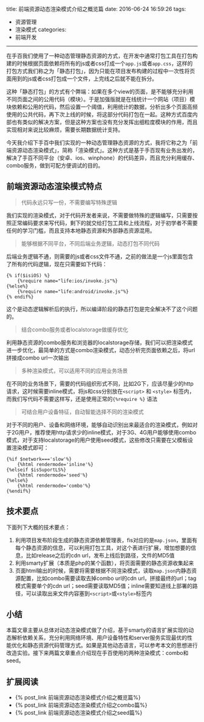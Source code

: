 title: 前端资源动态渲染模式介绍之概览篇
date: 2016-06-24 16:59:26
tags:
- 资源管理
- 渲染模式
categories:
- 前端开发
---

在手百我们使用了一种动态管理静态资源的方式，在开发中通常打包工具在打包构建的时候根据页面依赖将所有的js或者css打成一个`app.js`或者`app.css`，这样的打包方式我们称之为「静态打包」，因为只能在项目发布构建的过程中一次性将页面用到的js或者css打包成一个文件，上完线之后就不能在拆分。

这种「静态打包」的方式有个弊端：如果在多个view的页面，是不能够充分利用不同页面之间的公用代码（模块）。于是加强版就是在线统计一个网站（项目）模块依赖和公用的代码，然后设置一个阈值，利用统计的数据，分析出多个页面高频使用的公共代码，再下次上线的时候，将这部分代码打包在一起。这种方式百度内部也有类似的解决方案，但是这种方案也没有充分发挥出细粒度模块的作用，而且实现相对来说比较麻烦，需要长期数据统计支持。

今天我介绍下手百中我们实现的一种动态管理静态资源的方式，我将它称之为「前端资源动态渲染模式」，简称「渲染模式」。这种方式是基于手百现有业务出发的，解决了手百不同平台（安卓、ios、winphone）的代码差异，而且充分利用缓存、combo服务，做到可配方便调试的目的。

## 前端资源动态渲染模式特点

> 代码永远只写一份，不需要编写特殊逻辑

我们实现的渲染模式，对于代码开发者来说，不需要做特殊的逻辑编写，只需要按照正常编码要求来写代码，剩下的就交给打包工具和上线流程，对于初学者不需要任何的学习门槛，而且支持本地静态资源和外部静态资源混用。

> 能够根据不同平台，不同后端业务逻辑，动态打包不同代码

后端业务逻辑不通，则需要的js或者css文件不通，之前的做法是一个js里面包含了所有的代码逻辑，现在只需要如下代码：
```smarty
{% if($isiOS) %}
    {%require name="life:ios/invoke.js"%}
{%else%}
    {%require name="life:android/invoke.js"%}
{% endif%}
```
这个是动态逻辑解析后的执行，所以编译阶段的静态打包是完全解决不了这个问题的。

> 结合combo服务或者localstorage做缓存优化

利用静态资源的combo服务和浏览器的localstorage存储，我们可以把渲染模式进一步优化，最简单的方式是combo渲染模式，动态分析完页面依赖之后，将url拼接成combo url一次输出
<!--more-->


> 多种渲染模式，可以适用不同的应用业务场景

在不同的业务场景下，需要的代码组织形式不同，比如2G下，应该尽量少的http请求，这时候需要inline模式，将js和css分别放在`<script>` 和 `<style>` 标签内，而我们写代码不需要这样写，还是使用正常的`{%require %}` 语法

> 可结合用户设备特征，自动智能选择不同的渲染模式

对于不同的用户、设备和网络环境，能够自动识别出来最适合的渲染模式，例如对于2G用户，推荐使用http请求少的inline模式，对于3G、4G用户能够使用combo模式，对于支持localstorage的用户使用seed模式，这些修改只需要在父模板设置渲染模式即可：

```smarty
{%if $network==='slow'%}
    {%html rendermode='inline'%}
{%elseif $isSuportLS%}
    {%html rendermode='seed'%}
{%else%}
    {%html rendermode='combo'%}
{%endif%}
```

## 技术要点
下面列下大概的技术要点：
1. 利用项目发布阶段生成的静态资源依赖管理表，fis对应的是`map.json`，里面有每个静态资源的信息，可以利用打包工具，对这个表进行扩展，增加想要的信息，比如release之后的cdn url，发布上线后到路径，文件的MD5值
2. 利用smarty扩展（本质是php的某个函数），将页面需要的静态资源收集起来
3. 页面html输出的时候，需要将需要根据不同渲染模式，读取`map.json`内静态资源配置，比如combo需要读取去掉combo url的cdn url，拼接最终的url；tag模式需要单个的cdn url；seed需要读取MD5值；inline需要知道线上部署的路径，可以读取出来文件内容塞到`<script>`或`<style>`标签内

## 小结
本篇文章主要从总体对动态渲染模式做了介绍，基于smarty的语言扩展实现的动态解析依赖关系，充分利用网络环境、用户设备特性和server服务实现最优的性能优化和静态资源代码管理方式。如果是其他动态语言，可以参考本文的思想进行改造实验。接下来两篇文章重点介绍现在手百使用的两种渲染模式：combo和seed。

## 扩展阅读
* {% post_link 前端资源动态渲染模式介绍之概览篇%}
* {% post_link 前端资源动态渲染模式介绍之combo篇%}
* {% post_link 前端资源动态渲染模式介绍之seed篇%}
